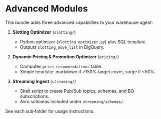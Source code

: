 
# Advanced Modules

This bundle adds three advanced capabilities to your warehouse agent:

1. **Slotting Optimizer** (`slotting/`)
   * Python optimizer (`slotting_optimizer.py`) plus SQL template.
   * Outputs `slotting_move_list` in BigQuery.

2. **Dynamic Pricing & Promotion Optimizer** (`pricing/`)
   * Computes `price_recommendations` table.
   * Simple heuristic: markdown if >150% target cover, surge if <50%.

3. **Streaming Ingest** (`streaming/`)
   * Shell script to create Pub/Sub topics, schemas, and BQ subscriptions.
   * Avro schemas included under `streaming/schemas/`.

See each sub‑folder for usage instructions.
